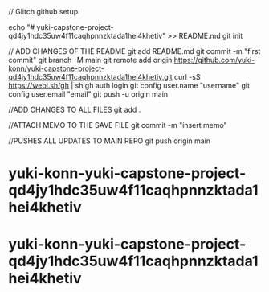 // Glitch github setup

echo "# yuki-capstone-project-qd4jy1hdc35uw4f11caqhpnnzktada1hei4khetiv" >> README.md
git init

// ADD CHANGES OF THE README
git add README.md
git commit -m "first commit"
git branch -M main
git remote add origin https://github.com/yuki-konn/yuki-capstone-project-qd4jy1hdc35uw4f11caqhpnnzktada1hei4khetiv.git
curl -sS https://webi.sh/gh | sh
gh auth login
git config user.name "username"
git config user.email "email"
git push -u origin main

//ADD CHANGES TO ALL FILES
git add .

//ATTACH MEMO TO THE SAVE FILE
git commit -m "insert memo"

//PUSHES ALL UPDATES TO MAIN REPO
git push origin main
# yuki-konn-yuki-capstone-project-qd4jy1hdc35uw4f11caqhpnnzktada1hei4khetiv
# yuki-konn-yuki-capstone-project-qd4jy1hdc35uw4f11caqhpnnzktada1hei4khetiv

